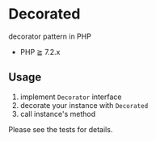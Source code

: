 # Decorated

decorator pattern in PHP

- PHP ≧ 7.2.x

## Usage

1. implement `Decorator` interface
2. decorate your instance with `Decorated`
3. call instance's method

Please see the tests for details.
